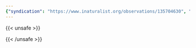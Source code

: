 ```yaml
---
{"syndication": "https://www.inaturalist.org/observations/135704630", "date": "2022-09-18T14:04:33-04:00", "taxon": {"name": "Geranium robertianum", "common_name": "herb Robert"}, "quality_grade": "research", "identifications_most_agree": true, "species_guess": "herb Robert", "identifications_most_disagree": false, "captive": false, "project_ids": [], "community_taxon_id": 55925, "geojson": {"type": "Point", "coordinates": [-73.1651172222, 42.6419344444]}, "owners_identification_from_vision": true, "identifications_count": 1, "obscured": false, "num_identification_agreements": 1, "num_identification_disagreements": 0, "place_guess": "Adams, MA, USA", "photos": [{"id": 231495275, "license_code": "cc-by-nc", "original_dimensions": {"width": 1536, "height": 2048}, "url": "https://inaturalist-open-data.s3.amazonaws.com/photos/231495275/square.jpeg", "attribution": "(c) Brandon Rozek, all rights reserved", "flags": []}]}
---
```

{{< unsafe >}}

{{< /unsafe >}}
